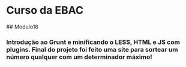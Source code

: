 # Curso da EBAC 

﻿## Modulo18
### Introdução ao Grunt e minificando o LESS, HTML e JS com plugins. Final do projeto foi feito uma site para sortear um número qualquer com um determinador máximo!
